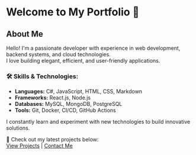 # Welcome to My Portfolio 👋

## About Me

Hello! I'm a passionate developer with experience in web development, backend systems, and cloud technologies.  
I love building elegant, efficient, and user-friendly applications.

### 🛠️ Skills & Technologies:

- **Languages:** C#, JavaScript, HTML, CSS, Markdown
- **Frameworks:** React.js, Node.js
- **Databases:** MySQL, MongoDB, PostgreSQL
- **Tools:** Git, Docker, CI/CD, GitHub Actions

I constantly learn and experiment with new technologies to build innovative solutions.

🚀 Check out my latest projects below:  
[View Projects](projects.md) | [Contact Me](contact.md)
